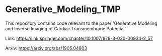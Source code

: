 # Generative_Modeling_TMP

This repository contains code relevant to the paper 'Generative Modeling and Inverse Imaging of Cardiac Transmembrane Potential'

Link: https://link.springer.com/chapter/10.1007/978-3-030-00934-2_57

Arxiv: https://arxiv.org/abs/1905.04803